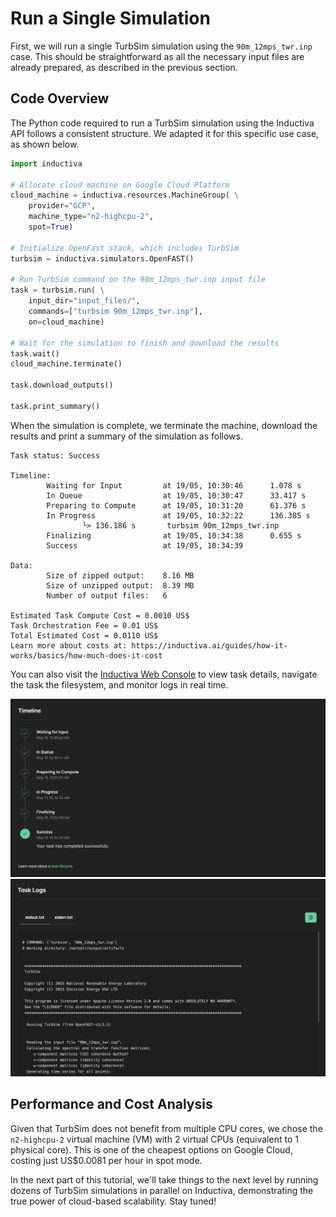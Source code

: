 # Run a Single Simulation
First, we will run a single TurbSim simulation using the `90m_12mps_twr.inp` 
case. This should be straightforward as all the necessary input files are 
already prepared, as described in the previous section.

## Code Overview
The Python code required to run a TurbSim simulation using the Inductiva API follows a consistent structure. We adapted it for this specific use case, as shown below.

```python
import inductiva

# Allocate cloud machine on Google Cloud Platform
cloud_machine = inductiva.resources.MachineGroup( \
    provider="GCP",
    machine_type="n2-highcpu-2",
    spot=True)

# Initialize OpenFast stack, which includes TurbSim
turbsim = inductiva.simulators.OpenFAST()

# Run TurbSim command on the 90m_12mps_twr.inp input file
task = turbsim.run( \
    input_dir="input_files/",
    commands=["turbsim 90m_12mps_twr.inp"],
    on=cloud_machine)

# Wait for the simulation to finish and download the results
task.wait()
cloud_machine.terminate()

task.download_outputs()

task.print_summary()
```

When the simulation is complete, we terminate the machine, download the results and print a summary of the simulation as follows.

```
Task status: Success

Timeline:
        Waiting for Input         at 19/05, 10:30:46      1.078 s
        In Queue                  at 19/05, 10:30:47      33.417 s
        Preparing to Compute      at 19/05, 10:31:20      61.376 s
        In Progress               at 19/05, 10:32:22      136.385 s
                └> 136.186 s       turbsim 90m_12mps_twr.inp
        Finalizing                at 19/05, 10:34:38      0.655 s
        Success                   at 19/05, 10:34:39      

Data:
        Size of zipped output:    8.16 MB
        Size of unzipped output:  8.39 MB
        Number of output files:   6

Estimated Task Compute Cost = 0.0010 US$
Task Orchestration Fee = 0.01 US$
Total Estimated Cost = 0.0110 US$
Learn more about costs at: https://inductiva.ai/guides/how-it-works/basics/how-much-does-it-cost
```

You can also visit the [Inductiva Web Console](https://console.inductiva.ai/) to view task details, navigate 
the task the filesystem, and monitor logs in real time.

![console timeline](../../_static/console_timeline.png)
![console logs](../../_static/console_logs.png)

## Performance and Cost Analysis
Given that TurbSim does not benefit from multiple CPU cores, we chose the `n2-highcpu-2` virtual machine (VM) with 2 virtual CPUs (equivalent to 1 physical core). 
This is one of the cheapest options on Google Cloud, costing just US$0.0081 per hour in spot mode.

In the next part of this tutorial, we'll take things to the next level by running dozens of TurbSim simulations in parallel on Inductiva, demonstrating 
the true power of cloud-based scalability. Stay tuned!